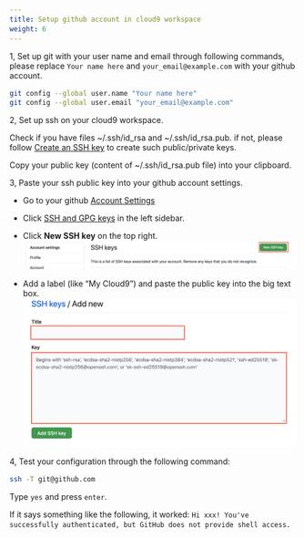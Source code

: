 ```yaml
---
title: Setup github account in cloud9 workspace
weight: 6
---
```


1, Set up git with your user name and email through following commands, please replace `Your name here` and `your_email@example.com` with your github account.

```sh
git config --global user.name "Your name here"
git config --global user.email "your_email@example.com"
```

2, Set up ssh on your cloud9 workspace.

Check if you have files ~/.ssh/id_rsa and ~/.ssh/id_rsa.pub. if not, please follow [Create an SSH key](https://gcr-solutions.github.io/recommender-system-dev-workshop/prerequisite/workspace/create-ssh-key/readme/) to create such public/private keys.

Copy your public key (content of ~/.ssh/id_rsa.pub file) into your clipboard.

3, Paste your ssh public key into your github account settings.
- Go to your github [Account Settings](https://github.com/settings/profile)
- Click [SSH and GPG keys](https://github.com/settings/keys) in the left sidebar.
- Click **New SSH key** on the top right.
![Github SSH New](/images/github-ssh-new.png)

- Add a label (like “My Cloud9”) and paste the public key into the big text box.
![Paste Github SSH key](/images/paste-github-ssh-key.png)

4, Test your configuration through the following command:
```sh
ssh -T git@github.com
```
Type `yes` and press `enter`.

If it says something like the following, it worked:
`Hi xxx! You've successfully authenticated, but GitHub does not provide shell access.`


